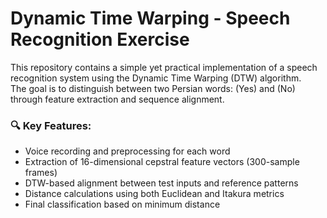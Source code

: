 # Dynamic Time Warping - Speech Recognition Exercise

This repository contains a simple yet practical implementation of a speech recognition system using the Dynamic Time Warping (DTW) algorithm.  
The goal is to distinguish between two Persian words: (Yes) and (No) through feature extraction and sequence alignment.

### 🔍 Key Features:
- Voice recording and preprocessing for each word
- Extraction of 16-dimensional cepstral feature vectors (300-sample frames)
- DTW-based alignment between test inputs and reference patterns
- Distance calculations using both Euclidean and Itakura metrics
- Final classification based on minimum distance
